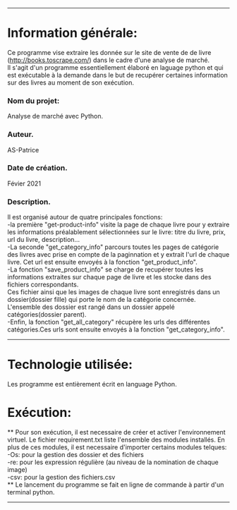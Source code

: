***
# Information générale:
Ce programme vise extraire les donnée sur le site de vente de de livre (http://books.toscrape.com/) dans le cadre d'une analyse de marché.<br/>
Il s'agit d'un programme essentiellement élaboré en laguage python et qui est exécutable à la demande dans le but de recupérer certaines information sur des livres au moment de son exécution.

### Nom du projet: 
Analyse de marché avec Python.

### Auteur. 
AS-Patrice
### Date de création. 	
Févier 2021
### Description.
Il est organisé autour de quatre principales fonctions: <br/>
-la première "get-product-info" visite la page de chaque livre pour y extraire les informations préalablement sélectionnées sur le livre: titre du livre, prix, url du livre, description...<br/>
-La seconde "get_category_info" parcours toutes les pages de catégorie des livres avec prise en compte de la paginnation et y extrait l'url de chaque livre. Cet url est ensuite envoyés à la fonction "get_product_info".<br/>
-La fonction "save_product_info" se charge de recupérer toutes les informations extraites sur chaque page de livre  et les stocke dans des fichiers correspondants.<br/>Ces fichier ainsi que les images de chaque livre sont enregistrés dans un dossier(dossier fille) qui porte le nom de la catégorie concernée. L'ensemble des dossier est rangé dans un dossier appelé catégories(dossier parent).<br/>
-Enfin, la fonction "get_all_category" récupère les urls des différentes catégories.Ces urls sont ensuite envoyés à la fonction "get_category_info".<br/>
***

# Technologie utilisée:

Les programme est entièrement écrit en language Python.

# Exécution:

** Pour son exécution, il est necessaire de créer et activer l'environnement virtuel. Le fichier requirement.txt liste l'ensemble des modules installés. En plus de ces modules, il est necessaire d'importer certains modules telques:<br/>
	-Os: pour la gestion des dossier et des fichiers<br/>
	-re: pour les expression régulière (au niveau de la nomination de chaque image)<br/>
	-csv: pour la gestion des fichiers.csv<br/>
** Le lancement du programme se fait en ligne de commande à partir d'un terminal python.

***
